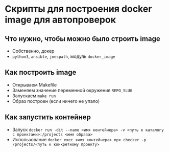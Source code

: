 # Скрипты для построения docker image для автопроверок

## Что нужно, чтобы можно было строить image

 * Собственно, докер
 * `python3`, `ansible`, `jmespath`, модуль `docker_image`

## Как построить image

 * Открываем Makefile
 * Заменяем значение переменной окружения `REPO_SLUG`
 * Запускаем `make run`
 * Образ построен (если ничего не упало)

## Как запустить контейнер

 * Запуск `docker run -dit --name <имя контейнера> -v <путь к каталогу с проектами>:/projects <имя образа>`
 * Использование `docker exec <имя контейнера> npx checker -p /projects/<путь к конкретному проекту>`
